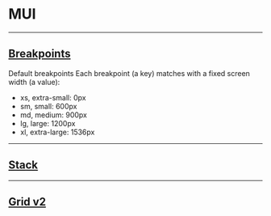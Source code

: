 # MUI

---

## [Breakpoints](https://mui.com/material-ui/customization/breakpoints/)


Default breakpoints
Each breakpoint (a key) matches with a fixed screen width (a value):

- xs, extra-small: 0px
- sm, small: 600px
- md, medium: 900px
- lg, large: 1200px
- xl, extra-large: 1536px

<!-- breakpoint demo here -->

---

## [Stack](https://mui.com/material-ui/react-stack/)

---

## [Grid v2](https://mui.com/material-ui/react-grid2/)